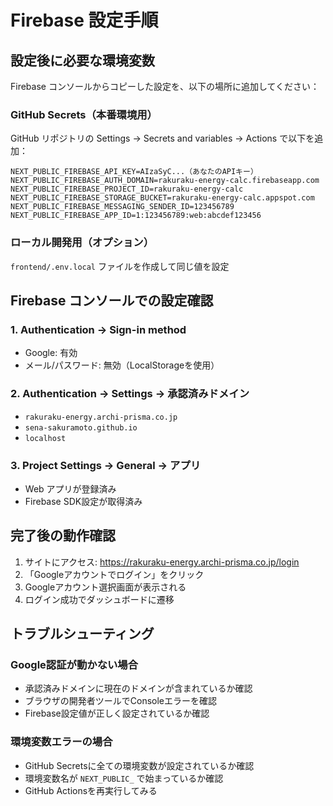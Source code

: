 # Firebase 設定手順

## 設定後に必要な環境変数

Firebase コンソールからコピーした設定を、以下の場所に追加してください：

### GitHub Secrets（本番環境用）
GitHub リポジトリの Settings → Secrets and variables → Actions で以下を追加：

```
NEXT_PUBLIC_FIREBASE_API_KEY=AIzaSyC...（あなたのAPIキー）
NEXT_PUBLIC_FIREBASE_AUTH_DOMAIN=rakuraku-energy-calc.firebaseapp.com
NEXT_PUBLIC_FIREBASE_PROJECT_ID=rakuraku-energy-calc
NEXT_PUBLIC_FIREBASE_STORAGE_BUCKET=rakuraku-energy-calc.appspot.com
NEXT_PUBLIC_FIREBASE_MESSAGING_SENDER_ID=123456789
NEXT_PUBLIC_FIREBASE_APP_ID=1:123456789:web:abcdef123456
```

### ローカル開発用（オプション）
`frontend/.env.local` ファイルを作成して同じ値を設定

## Firebase コンソールでの設定確認

### 1. Authentication → Sign-in method
- Google: 有効
- メール/パスワード: 無効（LocalStorageを使用）

### 2. Authentication → Settings → 承認済みドメイン
- `rakuraku-energy.archi-prisma.co.jp`
- `sena-sakuramoto.github.io`  
- `localhost`

### 3. Project Settings → General → アプリ
- Web アプリが登録済み
- Firebase SDK設定が取得済み

## 完了後の動作確認

1. サイトにアクセス: https://rakuraku-energy.archi-prisma.co.jp/login
2. 「Googleアカウントでログイン」をクリック
3. Googleアカウント選択画面が表示される
4. ログイン成功でダッシュボードに遷移

## トラブルシューティング

### Google認証が動かない場合
- 承認済みドメインに現在のドメインが含まれているか確認
- ブラウザの開発者ツールでConsoleエラーを確認
- Firebase設定値が正しく設定されているか確認

### 環境変数エラーの場合
- GitHub Secretsに全ての環境変数が設定されているか確認
- 環境変数名が `NEXT_PUBLIC_` で始まっているか確認
- GitHub Actionsを再実行してみる